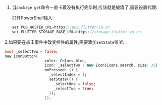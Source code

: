 1. 当`package get`命令一直卡着没有执行完毕时,应该就是被墙了,需要设置代理:

   打开PowerShell输入:

   ~~~~java
   set PUB_HOSTED_URL=https://pub.flutter-io.cn
   set FLUTTER_STORAGE_BASE_URL=https://storage.flutter-io.cn
   ~~~~

   

2.如果要在点击事件中改变控件的属性,需要添加`setState`监听.

~~~~dart
bool _selectTwo = false;
new IconButton(
                  color: Colors.blue,
                  icon: _selectTwo ? new Icon(Icons.search, size: 30) : new 		                             Icon(Icons.ac_unit, size: 30),
                  onPressed: () {
                    _selectIndex = 1;
                    setState(() {
                      _selectOne = false;
                      _selectTwo = true;
                    });
                  }),
~~~~

